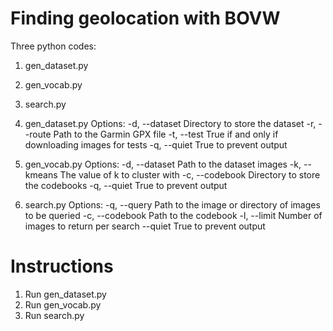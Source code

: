 # Finding geolocation with BOVW

Three python codes:
  1. gen_dataset.py
  2. gen_vocab.py
  3. search.py

1. gen_dataset.py
  Options:
    -d, --dataset   Directory to store the dataset
    -r, --route     Path to the Garmin GPX file
    -t, --test      True if and only if downloading images for tests
    -q, --quiet     True to prevent output

2. gen_vocab.py
  Options:
    -d, --dataset   Path to the dataset images
    -k, --kmeans    The value of k to cluster with
    -c, --codebook  Directory to store the codebooks
    -q, --quiet     True to prevent output

3. search.py
  Options:
    -q, --query     Path to the image or directory of images to be queried
    -c, --codebook  Path to the codebook
    -l, --limit     Number of images to return per search
    --quiet         True to prevent output

# Instructions

1. Run gen_dataset.py
2. Run gen_vocab.py
3. Run search.py
